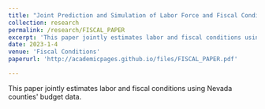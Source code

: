 ```yaml
---
title: "Joint Prediction and Simulation of Labor Force and Fiscal Conditions of Nevada Counties"
collection: research
permalink: /research/FISCAL_PAPER
excerpt: 'This paper jointly estimates labor and fiscal conditions using Nevada counties' budget data.'
date: 2023-1-4
venue: 'Fiscal Conditions'
paperurl: 'http://academicpages.github.io/files/FISCAL_PAPER.pdf'

---
```

This paper jointly estimates labor and fiscal conditions using Nevada counties' budget data.
